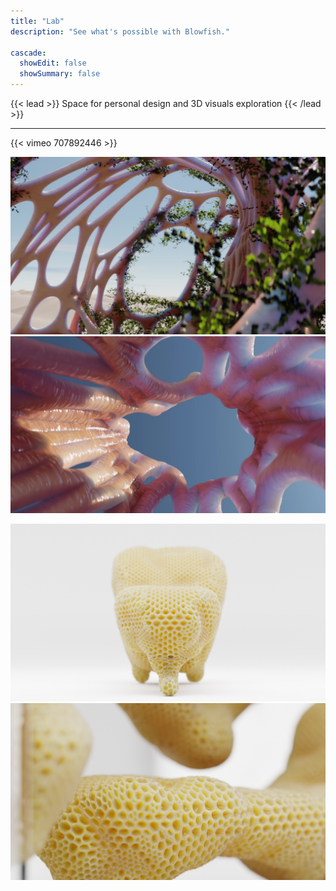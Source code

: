 ```yaml
---
title: "Lab"
description: "See what's possible with Blowfish."

cascade:
  showEdit: false
  showSummary: false
---
```

{{< lead >}}
Space for personal design and 3D visuals exploration
{{< /lead >}}

---
{{< vimeo 707892446 >}}

![](2160B547-2FD7-435F-A083-770C1ADD5E17.jpeg)
![](28B369E2-40AE-4B17-99A6-DB60ADF46201.jpeg)

![](EB014805-C221-4FFA-A4A1-37A25F553ED8.png)
![](47E1B51B-2167-4FCF-8986-A56AAE501835.png)

